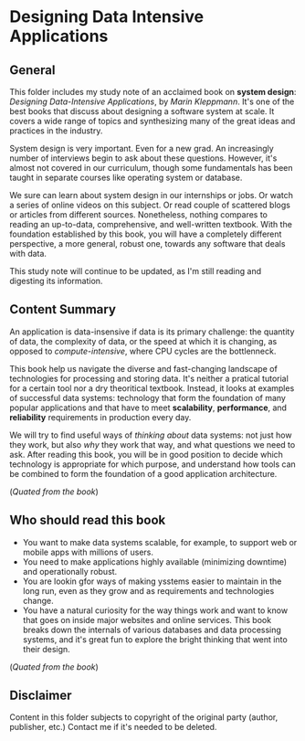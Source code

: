 # Designing Data Intensive Applications

## General

This folder includes my study note of an acclaimed book on **system design**: *Designing Data-Intensive Applications*, by *Marin Kleppmann*. It's one of the best books that discuss about designing a software system at scale. It covers a wide range of topics and synthesizing many of the great ideas and practices in the industry.

System design is very important. Even for a new grad. An increasingly number of interviews begin to ask about these questions. However, it's almost not covered in our curriculum, though some fundamentals has been taught in separate courses like operating system or database. 

We sure can learn about system design in our internships or jobs. Or watch a series of online videos on this subject. Or read couple of scattered blogs or articles from different sources. Nonetheless, nothing compares to reading an up-to-data, comprehensive, and well-written textbook. With the foundation established by this book, you will have a completely different perspective, a more general, robust one, towards any software that deals with data. 

This study note will continue to be updated, as I'm still reading and digesting its information.

## Content Summary

An application is data-insensive if data is its primary challenge: the quantity of data, the complexity of data, or the speed at which it is changing, as opposed to *compute-intensive*, where CPU cycles are the bottlenneck. 

This book help us navigate the diverse and fast-changing landscape of technologies for processing and storing data. It's neither a pratical tutorial for a certain tool nor a dry theoritical textbook. Instead, it looks at examples of successful data systems: technology that form the foundation of many popular applications and that have to meet **scalability**, **performance**, and **reliability** requirements in production every day. 

We will try to find useful ways of *thinking about* data systems: not just how they work, but also *why* they work that way, and what questions we need to ask. After reading this book, you will be in good position to decide which technology is appropriate for which purpose, and understand how tools can be combined to form the foundation of a good application architecture. 

(*Quated from the book*)

## Who should read this book

- You want to make data systems scalable, for example, to support web or mobile apps with millions of users.
- You need to make applications highly available (minimizing downtime) and operationally robust.
- You are lookin gfor ways of making ysstems easier to maintain in the long run, even as they grow and as requirements and technologies change.
- You have a natural curiosity for the way things work and want to know that goes on inside major websites and online services. This book breaks down the internals of various databases and data processing systems, and it's great fun to explore the bright thinking that went into their design.

(*Quated from the book*)

## Disclaimer

Content in this folder subjects to copyright of the original party (author, publisher, etc.) Contact me if it's needed to be deleted. 